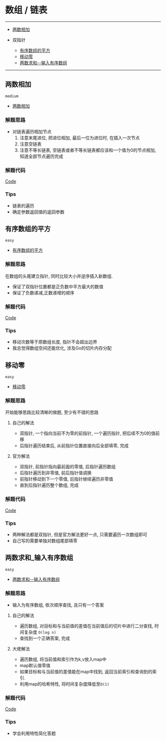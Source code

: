 # 数组 / 链表

---
- [两数相加](#两数相加)

- 双指针
	
	- [有序数组的平方](#有序数组的平方)
	- [移动零](#移动零)
	- [两数求和--输入有序数组](#两数求和_输入有序数组)
---


## 两数相加

`medium`

- [两数相加](https://leetcode-cn.com/problems/add-two-numbers/)

### 解题思路

- 对链表遍历相加节点
	1. 注意末尾进位, 把进位相加, 最后一位为进位时, 在插入一次节点
	2. 注意空链表
	3. 注意不等长链表, 空链表或者不等长链表都应该和一个值为0的节点相加, 知道全部节点遍历完成

### 解题代码

[Code](../Add_Two_Numbers/code.go)

### Tips

- 链表的遍历
- 确定参数返回值的返回参数

## 有序数组的平方

`easy`

- [有序数组的平方](https://leetcode-cn.com/problems/squares-of-a-sorted-array/)

### 解题思路

在数组的头尾建立指针, 同时比较大小并逆序插入新数组.

- 保证了双指针位置都是正负数中平方最大的数值
- 保证了负数递减,正数递增的顺序

### 解题代码

[Code](../Squares_of_a_Sorted_Array/code.go)

### Tips

- 移动次数等于原数组长度, 指针不会超出边界
- 我总觉得数组空间还能优化, 涉及Go的切片内存分配

## 移动零

`easy`

- [移动零](https://leetcode-cn.com/problems/move-zeroes/)

### 解题思路

开始能够思路比较清晰的做题, 至少有不错的思路

1. 自己的解法
	- 双指针, 一个指向当前不为零的前指针, 一个遍历指针, 把后续不为0的值前移
	- 后指针遍历结束后, 从前指针位置直接向后全部填零, 完成

2. 官方解法
	- 双指针, 前指针指向最前面的零值, 后指针遍历数组
	- 后指针遍历到非零值, 前后指针值调换
	- 前指针移动到下一个零值, 后指针继续遍历非零值
	- 直到后指针遍历整个数组, 完成

### 解题代码

[Code](../Move_Zeroes/code.go)

### Tips

- 两种解法都是双指针, 但是官方解法更好一点, 只需要遍历一次数组即可
- 自己写的需要单独对数组尾部填零

## 两数求和_输入有序数组

`easy`

- [两数求和--输入有序数组](https://leetcode-cn.com/problems/two-sum-ii-input-array-is-sorted/)

### 解题思路

- 输入为有序数组, 依次顺序查找, 且只有一个答案

1. 自己的解法
    - 遍历数组, 对目标和与当前值的差值在当前值后的切片中进行二分查找, 时间复杂度 `O(log n)`
    - 查找到一个正确答案, 完成

2. 大佬解法
    - 遍历数组, 将当前值和索引作为k,v放入map中
    - map默认值零值
    - 如果目标和与当前值的差值能在map中找到, 返回当前索引和查询到的索引.
    - 利用map的哈希特性, 将时间复杂度降低至`O(1)`

### 解题代码

[Code](../Two_Sum_Input_array_is_sorted/code.go)

### Tips

- 学会利用特性简化答题
